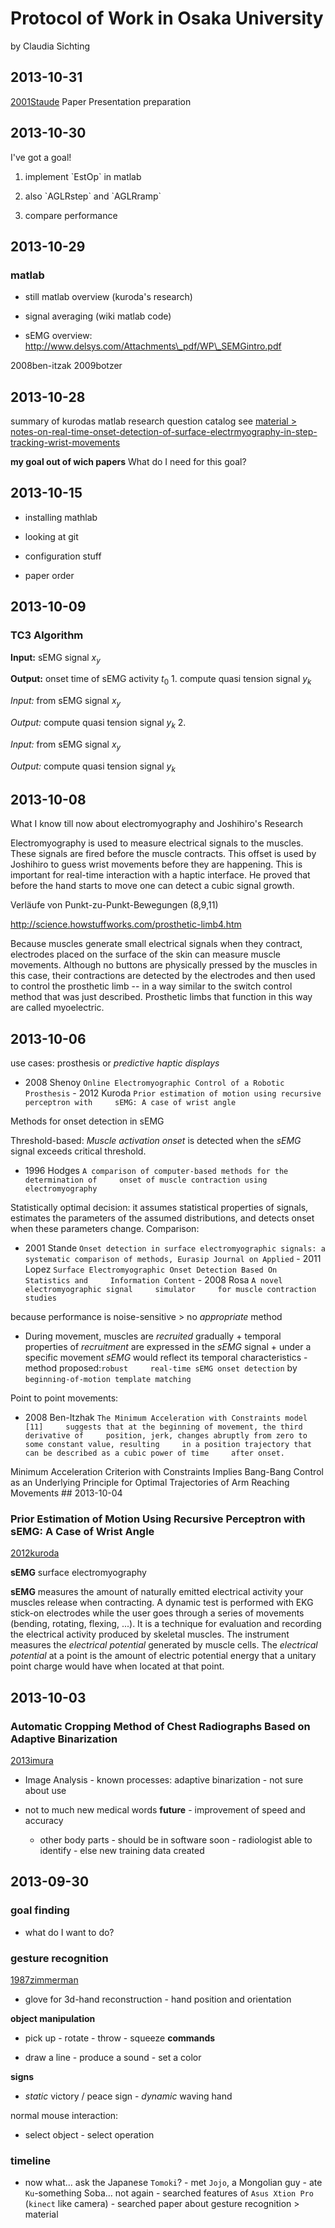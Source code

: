 # Protocol of Work in Osaka University
 by Claudia Sichting

## 2013-10-31

[2001Staude](http://asp.eurasipjournals.com/content/2001/2/867853)
Paper Presentation preparation

## 2013-10-30

I've got a goal!

1.  implement \`EstOp\` in matlab

2.  also \`AGLRstep\` and \`AGLRramp\`

3.  compare performance

## 2013-10-29

### matlab

-   still matlab overview (kuroda's research)

-   signal averaging (wiki matlab code)

-   sEMG overview: http://www.delsys.com/Attachments\_pdf/WP\_SEMGintro.pdf

2008ben-itzak 2009botzer

## 2013-10-28

summary of kurodas matlab research question catalog see [material \> notes-on-real-time-onset-detection-of-surface-electrmyography-in-step-tracking-wrist-movements][]

**my goal out of wich papers** What do I need for this goal?

## 2013-10-15

-   installing mathlab

-   looking at git

-   configuration stuff

-   paper order

## 2013-10-09

### TC3 Algorithm

**Input:** sEMG signal $x_y$

**Output:** onset time of sEMG activity $t_0$ 1. compute quasi tension signal $y_k$

*Input:* from sEMG signal $x_y$

*Output:* compute quasi tension signal $y_k$ 2.

*Input:* from sEMG signal $x_y$

*Output:* compute quasi tension signal $y_k$

## 2013-10-08

What I know till now about electromyography and Joshihiro's Research

Electromyography is used to measure electrical signals to the muscles. These signals are fired before the muscle contracts. This offset is used by Joshihiro to guess wrist movements before they are happening. This is important for real-time interaction with a haptic interface. He proved that before the hand starts to move one can detect a cubic signal growth.

Verläufe von Punkt-zu-Punkt-Bewegungen (8,9,11)

<http://science.howstuffworks.com/prosthetic-limb4.htm>

Because muscles generate small electrical signals when they contract, electrodes placed on the surface of the skin can measure muscle movements. Although no buttons are physically pressed by the muscles in this case, their contractions are detected by the electrodes and then used to control the prosthetic limb -- in a way similar to the switch control method that was just described. Prosthetic limbs that function in this way are called myoelectric.

## 2013-10-06

use cases: prosthesis or *predictive haptic displays*

-   2008 Shenoy `Online Electromyographic Control of a Robotic Prosthesis` - 2012 Kuroda `Prior estimation of motion using recursive perceptron with     sEMG: A case of wrist angle`

Methods for onset detection in sEMG

Threshold-based: *Muscle activation onset* is detected when the *sEMG* signal exceeds critical threshold.

-   1996 Hodges `A comparison of computer-based methods for the determination of     onset of muscle contraction using electromyography`

Statistically optimal decision: it assumes statistical properties of signals, estimates the parameters of the assumed distributions, and detects onset when these parameters change. Comparison:

-   2001 Stande `Onset detection in surface electromyographic signals: a     systematic comparison of methods, Eurasip Journal on Applied` - 2011 Lopez `Surface Electromyographic Onset Detection Based On Statistics and     Information Content` - 2008 Rosa `A novel electromyographic signal     simulator     for muscle contraction studies`

because performance is noise-sensitive \> no *appropriate* method

-   During movement, muscles are *recruited* gradually + temporal properties of *recruitment* are expressed in the *sEMG* signal + under a specific movement *sEMG* would reflect its temporal characteristics - method proposed:`robust     real-time sEMG onset detection` by `beginning-of-motion template matching`

Point to point movements:

-   2008 Ben-Itzhak `The Minimum Acceleration with Constraints model [11]     suggests that at the beginning of movement, the third derivative of     position, jerk, changes abruptly from zero to some constant value, resulting     in a position trajectory that can be described as a cubic power of time     after onset.`

Minimum Acceleration Criterion with Constraints Implies Bang-Bang Control as an Underlying Principle for Optimal Trajectories of Arm Reaching Movements \## 2013-10-04

### Prior Estimation of Motion Using Recursive Perceptron with sEMG: A Case of Wrist Angle

[2012kuroda][]

**sEMG** surface electromyography

**sEMG** measures the amount of naturally emitted electrical activity your muscles release when contracting. A dynamic test is performed with EKG stick-on electrodes while the user goes through a series of movements (bending, rotating, flexing, ...). It is a technique for evaluation and recording the electrical activity produced by skeletal muscles. The instrument measures the *electrical potential* generated by muscle cells. The *electrical potential* at a point is the amount of electric potential energy that a unitary point charge would have when located at that point.

## 2013-10-03

### Automatic Cropping Method of Chest Radiographs Based on Adaptive Binarization

[2013imura][]

-   Image Analysis - known processes: adaptive binarization - not sure about use

-   not to much new medical words **future** - improvement of speed and accuracy

    -   other body parts - should be in software soon - radiologist able to identify - else new training data created

## 2013-09-30

### goal finding

-   what do I want to do?

### gesture recognition

[1987zimmerman][]

-   glove for 3d-hand reconstruction - hand position and orientation

**object manipulation**

-   pick up - rotate - throw - squeeze **commands**

-   draw a line - produce a sound - set a color

**signs**

-   *static* victory / peace sign - *dynamic* waving hand

normal mouse interaction:

-   select object - select operation

### timeline

-   now what... ask the Japanese `Tomoki`? - met `Jojo`, a Mongolian guy - ate `Ku`-something Soba... not again - searched features of `Asus Xtion Pro` (`kinect` like camera) - searched paper about gesture recognition \> material

  [material \> notes-on-real-time-onset-detection-of-surface-electrmyography-in-step-tracking-wrist-movements]:
    ./material/notes-on-real-time-onset-detection-of-surface-electrmyography-in-step-tracking-wrist-movements.pdf
  [2012kuroda]: ./material/2013kuroda-novel-algorithm-for-real-time-onset-detection-of-surface-electrmyography-in-step-tracking-wrist-movements.pdf
  [2013imura]: ./material/2013imura-automatic-cropping-method-of-chest-radiographs-based-on-adaptive-binarization.pdf
  [1987zimmerman]: ./material/gesture-recognition/1987zimmerman-a-hand-gesture-interface-device.pdf
